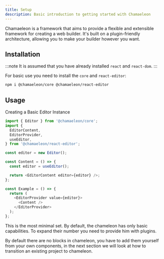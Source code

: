 ```yaml
---
title: Setup
description: Basic introduction to getting started with Chamaeleon
---
```


Chamaeleon is a framework that aims to provide a flexible and extensible framework for creating a web builder. It's built on a plugin-friendly architecture, allowing you to make your builder however you want.

## Installation

:::note
It is assumed that you have already installed `react` and `react-dom`.
:::

For basic use you need to install the `core` and `react-editor`:

```sh
npm i @chamaeleon/core @chamaeleon/react-editor
```

## Usage

Creating a Basic Editor Instance

```ts
import { Editor } from '@chamaeleon/core';
import {
  EditorContent,
  EditorProvider,
  useEditor,
} from '@chamaeleon/react-editor';

const editor = new Editor();

const Content = () => {
  const editor = useEditor();

  return <EditorContent editor={editor} />;
};

const Example = () => {
  return (
    <EditorProvider value={editor}>
      <Content />
    </EditorProvider>
  );
};
```

This is the most minimal set. By default, the chameleon has only basic capabilities. To expand their number you need to provide him with plugins.

By default there are no blocks in chameleon, you have to add them yourself from your own components, in the next section we will look at how to transition an existing project to chameleon.

